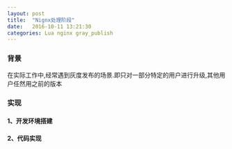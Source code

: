 ```yaml
---
layout: post
title:  "Nignx处理阶段"
date:   2016-10-11 13:21:30
categories: Lua nginx gray_publish
---
```


### 背景
在实际工作中,经常遇到灰度发布的场景.即只对一部分特定的用户进行升级,其他用户任然用之前的版本

### 实现

#### 1、开发环境搭建

#### 2、代码实现
